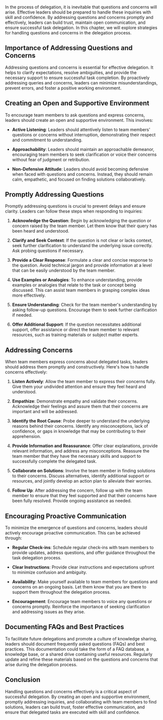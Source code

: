 
In the process of delegation, it is inevitable that questions and concerns will arise. Effective leaders should be prepared to handle these inquiries with skill and confidence. By addressing questions and concerns promptly and effectively, leaders can build trust, maintain open communication, and ensure successful task delegation. In this chapter, we will explore strategies for handling questions and concerns in the delegation process.

Importance of Addressing Questions and Concerns
-----------------------------------------------

Addressing questions and concerns is essential for effective delegation. It helps to clarify expectations, resolve ambiguities, and provide the necessary support to ensure successful task completion. By proactively addressing queries and concerns, leaders can minimize misunderstandings, prevent errors, and foster a positive working environment.

Creating an Open and Supportive Environment
-------------------------------------------

To encourage team members to ask questions and express concerns, leaders should create an open and supportive environment. This involves:

* **Active Listening**: Leaders should attentively listen to team members' questions or concerns without interruption, demonstrating their respect and commitment to understanding.

* **Approachability**: Leaders should maintain an approachable demeanor, encouraging team members to seek clarification or voice their concerns without fear of judgment or retribution.

* **Non-Defensive Attitude**: Leaders should avoid becoming defensive when faced with questions and concerns. Instead, they should remain calm, empathetic, and focused on finding solutions collaboratively.

Promptly Addressing Questions
-----------------------------

Promptly addressing questions is crucial to prevent delays and ensure clarity. Leaders can follow these steps when responding to inquiries:

1. **Acknowledge the Question**: Begin by acknowledging the question or concern raised by the team member. Let them know that their query has been heard and understood.

2. **Clarify and Seek Context**: If the question is not clear or lacks context, seek further clarification to understand the underlying issue correctly. Ask probing questions if necessary.

3. **Provide a Clear Response**: Formulate a clear and concise response to the question. Avoid technical jargon and provide information at a level that can be easily understood by the team member.

4. **Use Examples or Analogies**: To enhance understanding, provide examples or analogies that relate to the task or concept being discussed. This can assist team members in grasping complex ideas more effectively.

5. **Ensure Understanding**: Check for the team member's understanding by asking follow-up questions. Encourage them to seek further clarification if needed.

6. **Offer Additional Support**: If the question necessitates additional support, offer assistance or direct the team member to relevant resources, such as training materials or subject matter experts.

Addressing Concerns
-------------------

When team members express concerns about delegated tasks, leaders should address them promptly and constructively. Here's how to handle concerns effectively:

1. **Listen Actively**: Allow the team member to express their concerns fully. Give them your undivided attention and ensure they feel heard and understood.

2. **Empathize**: Demonstrate empathy and validate their concerns. Acknowledge their feelings and assure them that their concerns are important and will be addressed.

3. **Identify the Root Cause**: Probe deeper to understand the underlying reasons behind their concerns. Identify any misconceptions, lack of confidence, or gaps in knowledge that may be contributing to their apprehension.

4. **Provide Information and Reassurance**: Offer clear explanations, provide relevant information, and address any misconceptions. Reassure the team member that they have the necessary skills and support to successfully complete the delegated task.

5. **Collaborate on Solutions**: Involve the team member in finding solutions to their concerns. Discuss alternatives, identify additional support or resources, and jointly develop an action plan to alleviate their worries.

6. **Follow Up**: After addressing the concern, follow up with the team member to ensure that they feel supported and that their concerns have been fully resolved. Provide ongoing assistance as needed.

Encouraging Proactive Communication
-----------------------------------

To minimize the emergence of questions and concerns, leaders should actively encourage proactive communication. This can be achieved through:

* **Regular Check-ins**: Schedule regular check-ins with team members to provide updates, address questions, and offer guidance throughout the task delegation process.

* **Clear Instructions**: Provide clear instructions and expectations upfront to minimize confusion and ambiguity.

* **Availability**: Make yourself available to team members for questions and concerns on an ongoing basis. Let them know that you are there to support them throughout the delegation process.

* **Encouragement**: Encourage team members to voice any questions or concerns promptly. Reinforce the importance of seeking clarification and addressing issues as they arise.

Documenting FAQs and Best Practices
-----------------------------------

To facilitate future delegations and promote a culture of knowledge sharing, leaders should document frequently asked questions (FAQs) and best practices. This documentation could take the form of a FAQ database, a knowledge base, or a shared drive containing useful resources. Regularly update and refine these materials based on the questions and concerns that arise during the delegation process.

Conclusion
----------

Handling questions and concerns effectively is a critical aspect of successful delegation. By creating an open and supportive environment, promptly addressing inquiries, and collaborating with team members to find solutions, leaders can build trust, foster effective communication, and ensure that delegated tasks are executed with skill and confidence.
